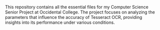 This repository contains all the essential files for my Computer Science Senior Project at Occidental College. 
The project focuses on analyzing the parameters that influence the accuracy of Tesseract OCR, providing insights into its performance under various conditions.
